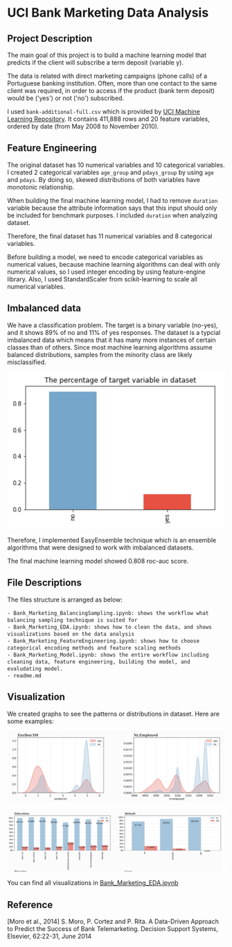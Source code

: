 # UCI Bank Marketing Data Analysis

## Project Description

The main goal of this project is to build a machine learning model that predicts if the client will subscribe a term deposit (variable y). 

The data is related with direct marketing campaigns (phone calls) of a Portuguese banking institution. Often, more than one contact to the same client was required, in order to access if the product (bank term deposit) would be ('yes') or not ('no') subscribed.

I used `bank-additional-full.csv` which is provided by [UCI Machine Learning Repository](https://archive.ics.uci.edu/ml/datasets/bank+marketing). It contains 411,888 rows and 20 feature variables, ordered by date (from May 2008 to November 2010).



## Feature Engineering

The original dataset has 10 numerical variables and 10 categorical variables. I created 2 categorical variables `age_group` and `pdays_group` by using `age` and `pdays`. By doing so, skewed distributions of both variables have monotonic relationship. 

When building the final machine learning model, I had to remove `duration` variable because the attribute information says that this input should only be included for benchmark purposes. I included `duration` when analyzing dataset. 

Therefore, the final dataset has 11 numerical variables and 8 categorical variables. 

Before building a model, we need to encode categorical variables as numerical values, because machine learning algorithms can deal with only numerical values, so I used integer encoding by using feature-engine library. Also, I used StandardScaler from scikit-learning to scale all numerical variables. 


## Imbalanced data

We have a classification problem. The target is a binary variable (no-yes), and it shows 89% of no and 11% of yes responses. The dataset is a typcial imbalanced data which means that it has many more instances of certain classes than of others. Since most machine learning algorithms assume balanced distributions, samples from the minority class are likely misclassified. 

![graph1](/images/target.png)

Therefore, I implemented EasyEnsemble technique which is an ensemble algorithms that were designed to work with imbalanced datasets. 

The final machine learning model showed 0.808 roc-auc score. 




## File Descriptions
The files structure is arranged as below:

    - Bank_Marketing_BalancingSampling.ipynb: shows the workflow what balancing sampling technique is suited for 
    - Bank_Marketing_EDA.ipynb: shows how to clean the data, and shows visualizations based on the data analysis
    - Bank_Marketing_FeatureEngineering.ipynb: shows how to choose categorical encoding methods and feature scaling methods
    - Bank_Marketing_Model.ipynb: shows the entire workflow including cleaning data, feature engineering, building the model, and evaludating model. 
    - readme.md
    



## Visualization
We created graphs to see the patterns or distributions in dataset. Here are some examples:

![graph1](/images/numeric1.png)

![graph2](/images/categorical1.png)


You can find all visualizations in [Bank_Marketing_EDA.ipynb](https://github.com/yejiseoung/BankMarketing/blob/main/Bank_Marketing_EDA.ipynb)




## Reference
[Moro et al., 2014] S. Moro, P. Cortez and P. Rita. A Data-Driven Approach to Predict the Success of Bank Telemarketing. Decision Support Systems, Elsevier, 62:22-31, June 2014
